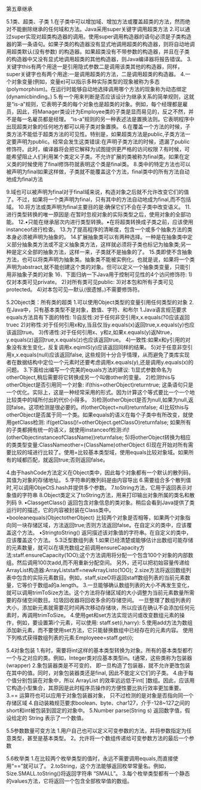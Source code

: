 第五章继承

5.1类、超类、子类
1.在子类中可以增加域、增加方法或覆盖超类的方法，然而绝对不能删除继承的任何域和方法。Java采用super关键字调用超类方法
2.可以通过super实现对超类构造器的调用。使用super调用构造器的语句必须是子类构造器的第一条语句。如果子类的构造器没有显式地调用超类的构造器，则将自动地调用超类默认(没有参数)
的构造器。如果超类没有不带参数的构造器，并且在子类的构造器中又没有显式地调用超类的其他构造器，则Java编译器将报告错误。
3.关键字this有两个用途一是引用隐式参数二是调用该类其他的构造器，同样，super关键字也有两个用途:一是调用超类的方法，二是调用超类的构造器。
4.一个对象变量(例如，变量e)可以指示多种实际类型的现象被称为多态(polymorphism)。在运行时能够自动地选择调用哪个方法的现象称为动态绑定(dynamicbinding。)
5.有一个用来判断是否应该设计为继承关系的简单规则，这就是“is-a”规则，它表明子类的每个对象也是超类的对象。例如，每个经理都是雇员，因此，将Manager类设计为Employee类的子类是显而易见的，反之不然，并不是每一名雇员都是经理。
“is-a”规则的另一种表述法是置换法则。它表明程序中出现超类对象的任何地方都可以用子类对象置换。
6.在覆盖一个方法的时候，子类方法不能低于超类方法的可见性。特别是，如果超类方法是public,子类方法一定要声明为public。经常会发生这类错误:在声明子类方法的时候，遗漏了public修饰符。此时，编译器将会把它解释为试图提供更严格的访问权限
7.有时候，可能希望阻止人们利用某个类定义子类。不允许扩展的类被称为final类。如果在定义类的时候使用了final修饰符就表明这个类是final类。
8.类中的特定方法也可以被声明为final如果这样做，子类就不能覆盖这个方法，final类中的所有方法自动地成为final方法

9.域也可以被声明为final对于final域来说，构造对象之后就不允许改变它们的值了。不过，如果将一个类声明为final，只有其中的方法自动地成为final,而不包括域。
10.将方法或类声明为final主要目的是:确保它们不会在子类中改变语义。
11.进行类型转换的唯一原因是:在暂时忽视对象的实际类型之后，使用对象的全部功能。
12.•只能在继承层次内进行类型转换。•在将超类转换成子类之前，应该使用instanceof进行检查。
13.为了提高程序的清晰度，包含一个或多个抽象方法的类本身必须被声明为抽象的。
14.扩展抽象类可以有两种选择。一种是在抽象类中定义部分抽象类方法或不定义抽象类方法，这样就必须将子类也标记为抽象类;另一种是定义全部的抽象方法，这样一来，子类就不是抽象的了。
15.类即使不含抽象方法，也可以将类声明为抽象类。抽象类不能被实例化。也就是说，如果将一个类声明为abstract,就不能创建这个类的对象。但可以定义一个抽象类变量，只能引用非抽象子类的对象
16．下面归纳一下Java用于控制可见性的4个访问修饰符:
1)仅对本类可见private。
2)对所有类可见public:
3)对本包和所有子类可见protected。
4)对本包可见—默认(很遗憾，)不需要修饰符。

5.2Object类：所有类的超类
1.可以使用Object类型的变量引用任何类型的对象
2.在Java中，只有基本类型不是对象，数值、字符、和布尔
1.Java语言规范要求equals方法具有下面的特性:
1)自反性:对于任何非空引用x,x.equals(?0应该返回truec
2)对称性:对于任何引用x和y,当且仅当y.equals(x)返回true,x.equals(y)也应该返回true。
3)传递性:对于任何引用x、y和z,如果x.equals(y)返Ntrue，y.equals(z)返回true,x.equals(z)也应该返回true。
4)一致性:如果x和y引用的对象没有发生变化，反复调用x.eqimIS(y)应该返回同样的结果。
5)对于任意非空引用x,x.equals(null)应该返回false,
这些规则十分合乎情理，从而避免了类库实现者在数据结构中定位一个元素时还要考虑调用x.equals(y),还是调用y.equals(x)的问题。
3.下面给出编写一个完美的equals方法的建议:
1)显式参数命名为otherObject,稍后需要将它转换成另一个叫做other的变量。
2)检测this与otherObject是否引用同一个对象:
if(this=otherObject)returntrue;
这条语句只是一个优化。实际上，这是一种经常采用的形式。因为计算这个等式要比一个一个地比较类中的域所付出的代价小得多。
3)检测otherObject是否为null,如果为null,返回false。这项检测是很必要的。if(otherObject=null)returnfalse;
4)比较this与otherObject是否属于同一个类。如果equals的语义在每个子类中有所改变，就使用getClass检测:
if(getClass()!=otherObject.getCIassO)returnfalse;
如果所有的子类都拥有统一的语义，就使用instanceof检测:if(!(otherObjectinstanceofClassName))returnfalse;
5)将otherObject转换为相应的类类型变量:ClassNameother=(ClassName)otherObject
6)现在开始对所有需要比较的域进行比较了。使用=比较基本类型域，使用equals比较对象域。如果所有的域都匹配，就返回true;否则返回false。

4.由于hashCode方法定义在Object类中，因此每个对象都有一个默认的散列码，其值为对象的存储地址。
5.字符串的散列码是由内容导出
6.需要组合多个散列值时,可以调用ObjeCtS.hash并提供多个参数。
7.toString方法，它用于返回表示对象值的字符串
8.Object类定义了toString方法，用来打印输出对象所属的类名和散列码
9.
•ClassgetClass()
返回包含对象信息的类对象。稍后会看到Java提供了类运行时的描述，它的内容被封装在Class类中。
•booleanequals(ObjectotherObject)
比较两个对象是否相等，如果两个对象指向同一块存储区域，方法返回true;否则方法返回false。在自定义的类中，应该覆盖这个方法。
•StringtoString()
返冋描述该对象值的字符串。在自定义的类中，应该覆盖这个方法。
5.3泛型数组列表
1.如果已经清楚或能够估计出数组可能存储的元素数量，就可以在填充数组之前调用ensureCapacity方法:staff.ensureCapacity(1OO);这个方法调用将分配一个包含100个对象的内部数组。然后调用100次add,而不用重新分配空间。
另外，还可以把初始容量传递给ArrayList构造器:ArrayList<Employee>staff=newArrayListo(1OO);
2.size方法将返回数组列表中包含的实际元素数目。例如，staff,sizeO将返回staff数组列表的当前元素数量，它等价于数组a的a.length。
3.一旦能够确认数组列表的大小不再发生变化，就可以调用trimToSize方法。这个方法将存储区域的大小调整为当前元素数量所需要的存储空间数目。垃圾回收器将回收多余的存储空间。
一旦整理了数组列表的大小，添加新元素就需要花时间再次移动存储块，所以应该在确认不会添加任何元素时，再调用trimToSize。
4.使用get和set方法实现访问或改变数组元素的操作，例如，要设置第i个元素，可以使用:
staff.set(i,harry):
5.使用add方法为数组添加新元素，而不要使用set方法，它只能替换数组中已经存在的元素内容。
使用下列格式获得数组列表的元素:Employeee=staff.get(i);

5.4对象包装
1.有时，需要将int这样的基本类型转换为对象。所有的基本类型都冇一个与之对应的类。例如，Integer类对应基本类型in。t通常，这些类称为包装器(wrapper)
2.象包装器类是不可变的， 即一旦构造了包装器，就不允许更改包装在其中的值。同时，对象包装器类还是final, 因此不能定义它们的子类。
4.由于每个值分别包装在对象中，所以 ArrayList<lnteger> 的效率远远低于int[ ]数组。因此，应该用它构造小型集合，其原因是此时程序员操作的方便性要比执行效率更加重要。
3.== 运算符也可以应用于对象包装器对象， 只不过检测的是对象是否指向同一个存储区域
4.自动装箱规范要求boolean、byte、char127，介于-128~127之间的short和int被包装到固定的对象中。
5.Number parse(String s)
返回数字值，假设给定的 String 表示了一个数值。

5.5参数数量可变方法
1.用户自己也可以定义可变参数的方法，并将参数指定为任意类型，甚至是基本类型。 
2。允许将一个数组传递给可变参数方法的最后一个参数

5.6枚举类
1.在比较两个枚举类型的值时，永远不需要调用equals,而直接使用“==”就可以了。
2.toString，这个方法能够返回枚举常量名。例如，Size.SMALL.toString()将返回字符串
“SMALL”。
3.每个枚举类型都有一个静态的values方法，它将返回一个包含全部枚举值的数组。
